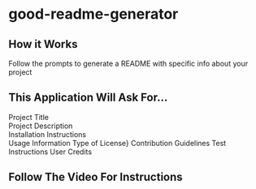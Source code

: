 # good-readme-generator
## How it Works
Follow the prompts to generate a README with specific info about your project
## This Application Will Ask For...
Project Title <br>
Project Description <br>
Installation Instructions <br>
Usage Information
Type of License}
Contribution Guidelines
Test Instructions
User Credits
## Follow The Video For Instructions

